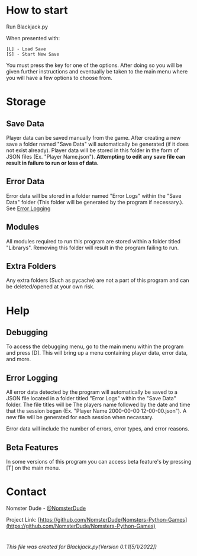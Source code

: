 # How to start

Run Blackjack.py

When presented with:
```
[L] - Load Save
[S] - Start New Save
```
You must press the key for one of the options. After doing so you will be given further instructions and eventually be taken to the main menu where you will have a few options to choose from.

# Storage

## Save Data

Player data can be saved manually from the game. After creating a new save a folder named "Save Data" will automatically be generated (if it does not exist already). Player data will be stored in this folder in the form of JSON files (Ex. "Player Name.json"). **Attempting to edit any save file can result in failure to run or loss of data.**

## Error Data

Error data will be stored in a folder named "Error Logs" within the "Save Data" folder (This folder will be generated by the program if necessary.). See [Error Logging](#Error-Logging)

## Modules 

All modules required to run this program are stored within a folder titled "Librarys". Removing this folder will result in the program failing to run.

## Extra Folders

Any extra folders (Such as pycache) are not a part of this program and can be deleted/opened at your own risk.

# Help

## Debugging

To access the debugging menu, go to the main menu within the program and press [D]. This will bring up a menu containing player data, error data, and more.

## Error Logging

All error data detected by the program will automatically be saved to a JSON file located in a folder titled "Error Logs" within the "Save Data" folder. The file titles will be The players name followed by the date and time that the session began (Ex. "Player Name 2000-00-00 12-00-00.json"). A new file will be generated for each session when necassary.

Error data will include the number of errors, error types, and error reasons.

## Beta Features

In some versions of this program you can access beta feature's by pressing [T] on the main menu.

# Contact
Nomster Dude - [@NomsterDude](https://twitter.com/NomsterDude)

Project Link: [https://github.com/NomsterDude/Nomsters-Python-Games](https://github.com/NomsterDude/Nomsters-Python-Games)

#

###### This file was created for Blackjack.py(Version 0.1.1[5/1/2022])
